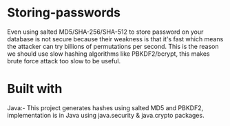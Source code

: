 # Storing-passwords
Even using salted MD5/SHA-256/SHA-512 to store password on your database is not secure because their weakness is that it's fast which means the attacker can try billions of permutations per second.
This is the reason we should use slow hashing algorithms like PBKDF2/bcrypt, this makes brute force attack too slow to be useful.
# Built with
Java:- This project generates hashes using salted MD5 and PBKDF2, implementation is in Java using java.security & java.crypto packages.
